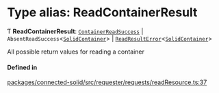 # Type alias: ReadContainerResult

Ƭ **ReadContainerResult**: [`ContainerReadSuccess`](../classes/ContainerReadSuccess.md) \| `AbsentReadSuccess`\<[`SolidContainer`](../classes/SolidContainer.md)\> \| [`ReadResultError`](ReadResultError.md)\<[`SolidContainer`](../classes/SolidContainer.md)\>

All possible return values for reading a container

#### Defined in

[packages/connected-solid/src/requester/requests/readResource.ts:37](https://github.com/o-development/ldo/blob/db87958cb6f858f6cf7340ba5d9536a3a794d587/packages/connected-solid/src/requester/requests/readResource.ts#L37)
